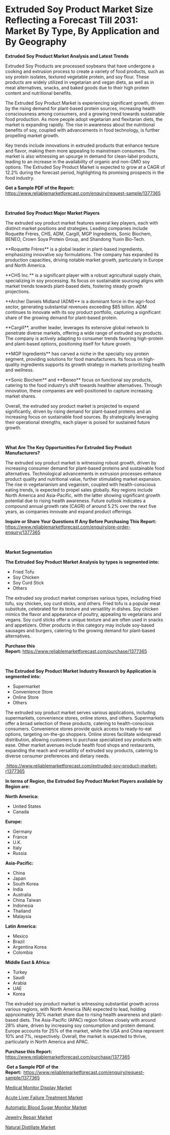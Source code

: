 <p><h1>Extruded Soy Product Market Size Reflecting a Forecast Till 2031: Market By Type, By Application and By Geography</h1></p><p><strong>Extruded Soy Product Market Analysis and Latest Trends</strong></p>
<p><p>Extruded Soy Products are processed soybeans that have undergone a cooking and extrusion process to create a variety of food products, such as soy protein isolates, textured vegetable protein, and soy flour. These products are widely utilized in vegetarian and vegan diets, as well as in meat alternatives, snacks, and baked goods due to their high protein content and nutritional benefits.</p><p>The Extruded Soy Product Market is experiencing significant growth, driven by the rising demand for plant-based protein sources, increasing health consciousness among consumers, and a growing trend towards sustainable food production. As more people adopt vegetarian and flexitarian diets, the market is expanding rapidly. The rise in awareness about the nutritional benefits of soy, coupled with advancements in food technology, is further propelling market growth.</p><p>Key trends include innovations in extruded products that enhance texture and flavor, making them more appealing to mainstream consumers. The market is also witnessing an upsurge in demand for clean-label products, leading to an increase in the availability of organic and non-GMO soy options. The Extruded Soy Product Market is expected to grow at a CAGR of 12.2% during the forecast period, highlighting its promising prospects in the food industry.</p></p>
<p><strong>Get a Sample PDF of the Report:&nbsp;</strong> <a href="https://www.reliablemarketforecast.com/enquiry/request-sample/1377365?utm_campaign=1771&utm_medium=2&utm_source=Github&utm_content=ia&utm_term=24102024&utm_id=extruded-soy-product">https://www.reliablemarketforecast.com/enquiry/request-sample/1377365</a></p>
<p>&nbsp;</p>
<p><strong>Extruded Soy Product Major Market Players</strong></p>
<p><p>The extruded soy product market features several key players, each with distinct market positions and strategies. Leading companies include Roquette Frères, CHS, ADM, Cargill, MGP Ingredients, Sonic Biochem, BENEO, Crown Soya Protein Group, and Shandong Yuxin Bio-Tech.</p><p>**Roquette Frères** is a global leader in plant-based ingredients, emphasizing innovative soy formulations. The company has expanded its production capacities, driving notable market growth, particularly in Europe and North America. </p><p>**CHS Inc.** is a significant player with a robust agricultural supply chain, specializing in soy processing. Its focus on sustainable sourcing aligns with market trends towards plant-based diets, fostering steady growth projections.</p><p>**Archer Daniels Midland (ADM)** is a dominant force in the agri-food sector, generating substantial revenues exceeding $85 billion. ADM continues to innovate with its soy product portfolio, capturing a significant share of the growing demand for plant-based protein.</p><p>**Cargill**, another leader, leverages its extensive global network to penetrate diverse markets, offering a wide range of extruded soy products. The company is actively adapting to consumer trends favoring high-protein and plant-based options, positioning itself for future growth.</p><p>**MGP Ingredients** has carved a niche in the specialty soy protein segment, providing solutions for food manufacturers. Its focus on high-quality ingredients supports its growth strategy in markets prioritizing health and wellness.</p><p>**Sonic Biochem** and **Beneo** focus on functional soy products, catering to the food industry’s shift towards healthier alternatives. Through innovation, these companies are well-positioned to capture increasing market shares.</p><p>Overall, the extruded soy product market is projected to expand significantly, driven by rising demand for plant-based proteins and an increasing focus on sustainable food sources. By strategically leveraging their operational strengths, each player is poised for sustained future growth.</p></p>
<p>&nbsp;</p>
<p><strong>What Are The Key Opportunities For Extruded Soy Product Manufacturers?</strong></p>
<p><p>The extruded soy product market is witnessing robust growth, driven by increasing consumer demand for plant-based proteins and sustainable food alternatives. Technological advancements in extrusion processes enhance product quality and nutritional value, further stimulating market expansion. The rise in vegetarianism and veganism, coupled with health-conscious eating trends, is expected to propel sales globally. Key regions include North America and Asia-Pacific, with the latter showing significant growth potential due to rising health awareness. Future outlook indicates a compound annual growth rate (CAGR) of around 5.2% over the next five years, as companies innovate and expand product offerings.</p></p>
<p><strong>Inquire or Share Your Questions If Any Before Purchasing This Report:</strong> <a href="https://www.reliablemarketforecast.com/enquiry/pre-order-enquiry/1377365?utm_campaign=1771&utm_medium=2&utm_source=Github&utm_content=ia&utm_term=24102024&utm_id=extruded-soy-product">https://www.reliablemarketforecast.com/enquiry/pre-order-enquiry/1377365</a></p>
<p>&nbsp;</p>
<p><strong>Market Segmentation</strong></p>
<p><strong>The Extruded Soy Product Market Analysis by types is segmented into:</strong></p>
<p><ul><li>Fried Tofu</li><li>Soy Chicken</li><li>Soy Curd Stick</li><li>Others</li></ul></p>
<p><p>The extruded soy product market comprises various types, including fried tofu, soy chicken, soy curd sticks, and others. Fried tofu is a popular meat substitute, celebrated for its texture and versatility in dishes. Soy chicken mimics the flavor and appearance of poultry, appealing to vegetarians and vegans. Soy curd sticks offer a unique texture and are often used in snacks and appetizers. Other products in this category may include soy-based sausages and burgers, catering to the growing demand for plant-based alternatives.</p></p>
<p><strong>Purchase this Report:&nbsp;</strong><a href="https://www.reliablemarketforecast.com/purchase/1377365?utm_campaign=1771&utm_medium=2&utm_source=Github&utm_content=ia&utm_term=24102024&utm_id=extruded-soy-product">https://www.reliablemarketforecast.com/purchase/1377365</a></p>
<p>&nbsp;</p>
<p><strong>The Extruded Soy Product Market Industry Research by Application is segmented into:</strong></p>
<p><ul><li>Supermarket</li><li>Convenience Store</li><li>Online Store</li><li>Others</li></ul></p>
<p><p>The extruded soy product market serves various applications, including supermarkets, convenience stores, online stores, and others. Supermarkets offer a broad selection of these products, catering to health-conscious consumers. Convenience stores provide quick access to ready-to-eat options, targeting on-the-go shoppers. Online stores facilitate widespread distribution, allowing customers to purchase specialized soy products with ease. Other market avenues include health food shops and restaurants, expanding the reach and versatility of extruded soy products, catering to diverse consumer preferences and dietary needs.</p></p>
<p><a href="https://www.reliablemarketforecast.com/extruded-soy-product-market-r1377365?utm_campaign=1771&utm_medium=2&utm_source=Github&utm_content=ia&utm_term=24102024&utm_id=extruded-soy-product">&nbsp;https://www.reliablemarketforecast.com/extruded-soy-product-market-r1377365</a></p>
<p><strong>In terms of Region, the Extruded Soy Product Market Players available by Region are:</strong></p>
<p>
    <p> <strong> North America: </strong>
        <ul>
            <li>United States</li>
            <li>Canada</li>
        </ul>
        </p> 
    <p> <strong> Europe: </strong>
        <ul>
            <li>Germany</li>
            <li>France</li>
            <li>U.K.</li>
            <li>Italy</li>
            <li>Russia</li>
        </ul>
        </p> 
    <p> <strong> Asia-Pacific: </strong>
        <ul>
            <li>China</li>
            <li>Japan</li>
            <li>South Korea</li>
            <li>India</li>
            <li>Australia</li>
            <li>China Taiwan</li>
            <li>Indonesia</li>
            <li>Thailand</li>
            <li>Malaysia</li>
        </ul>
        </p> 
    <p> <strong> Latin America: </strong>
        <ul>
            <li>Mexico</li>
            <li>Brazil</li>
            <li>Argentina Korea</li>
            <li>Colombia</li>
        </ul>
        </p> 
    <p> <strong> Middle East & Africa: </strong>
        <ul>
            <li>Turkey</li>
            <li>Saudi</li>
            <li>Arabia</li>
            <li>UAE</li>
            <li>Korea</li>
        </ul>
    </p>
    </p>
<p><p>The extruded soy product market is witnessing substantial growth across various regions, with North America (NA) expected to lead, holding approximately 30% market share due to rising health awareness and plant-based diets. The Asia-Pacific (APAC) region follows closely with around 28% share, driven by increasing soy consumption and protein demand. Europe accounts for 25% of the market, while the USA and China represent 10% and 7%, respectively. Overall, the market is expected to thrive, particularly in North America and APAC.</p></p>
<p><strong>Purchase this Report: </strong><a href="https://www.reliablemarketforecast.com/purchase/1377365?utm_campaign=1771&utm_medium=2&utm_source=Github&utm_content=ia&utm_term=24102024&utm_id=extruded-soy-product">https://www.reliablemarketforecast.com/purchase/1377365</a></p>
<p>&nbsp;<strong>Get a Sample PDF of the Report:&nbsp;&nbsp;</strong><a href="https://www.reliablemarketforecast.com/enquiry/request-sample/1377365?utm_campaign=1771&utm_medium=2&utm_source=Github&utm_content=ia&utm_term=24102024&utm_id=extruded-soy-product">https://www.reliablemarketforecast.com/enquiry/request-sample/1377365</a></p>
<p><strong></strong></p>
<p><p><a href="https://www.linkedin.com/pulse/medical-monitor-display-market-size-segmentation-trends-growth-svsrc?utm_campaign=1771&utm_medium=2&utm_source=Github&utm_content=ia&utm_term=24102024&utm_id=extruded-soy-product">Medical Monitor Display Market</a></p><p><a href="https://www.linkedin.com/pulse/global-acute-liver-failure-treatment-market-sector2024--f57vc?utm_campaign=1771&utm_medium=2&utm_source=Github&utm_content=ia&utm_term=24102024&utm_id=extruded-soy-product">Acute Liver Failure Treatment Market</a></p><p><a href="https://www.linkedin.com/pulse/automatic-blood-sugar-monitor-market-industry-trends-forecast-rqu8c?utm_campaign=1771&utm_medium=2&utm_source=Github&utm_content=ia&utm_term=24102024&utm_id=extruded-soy-product">Automatic Blood Sugar Monitor Market</a></p><p><a href="https://www.linkedin.com/pulse/decoding-jewelry-repair-industry-dynamics-strategic-imperatives-mxtje?utm_campaign=1771&utm_medium=2&utm_source=Github&utm_content=ia&utm_term=24102024&utm_id=extruded-soy-product">Jewelry Repair Market</a></p><p><a href="https://github.com/NasrinKhan99/Market-Research-Report-List-1/blob/main/natural-distillate-market.md?utm_campaign=1771&utm_medium=2&utm_source=Github&utm_content=ia&utm_term=24102024&utm_id=extruded-soy-product">Natural Distillate Market</a></p></p>